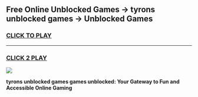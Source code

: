 
## Free Online Unblocked Games → tyrons unblocked games → Unblocked Games
<h3>
<a href="https://premium.freeplayer.one?title=tyrons_unblocked_games&ref=21F">CLICK TO PLAY</a></h3>
<hr>

<h3>
<a href="https://premium.freeplayer.one?title=tyrons_unblocked_games&ref=21F">CLICK 2 PLAY</a>
  
</h3>

<a href="https://premium.freeplayer.one?title=tyrons_unblocked_games&ref=21F/"><img src="https://clearcache.store/games.png"></a>


**tyrons unblocked games games unblocked: Your Gateway to Fun and Accessible Online Gaming**

